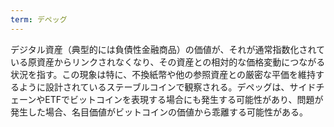 ```yaml
---
term: デペッグ
---
```

デジタル資産（典型的には負債性金融商品）の価値が、それが通常指数化されている原資産からリンクされなくなり、その資産との相対的な価格変動につながる状況を指す。この現象は特に、不換紙幣や他の参照資産との厳密な平価を維持するように設計されているステーブルコインで観察される。デペッグは、サイドチェーンやETFでビットコインを表現する場合にも発生する可能性があり、問題が発生した場合、名目価値がビットコインの価値から乖離する可能性がある。